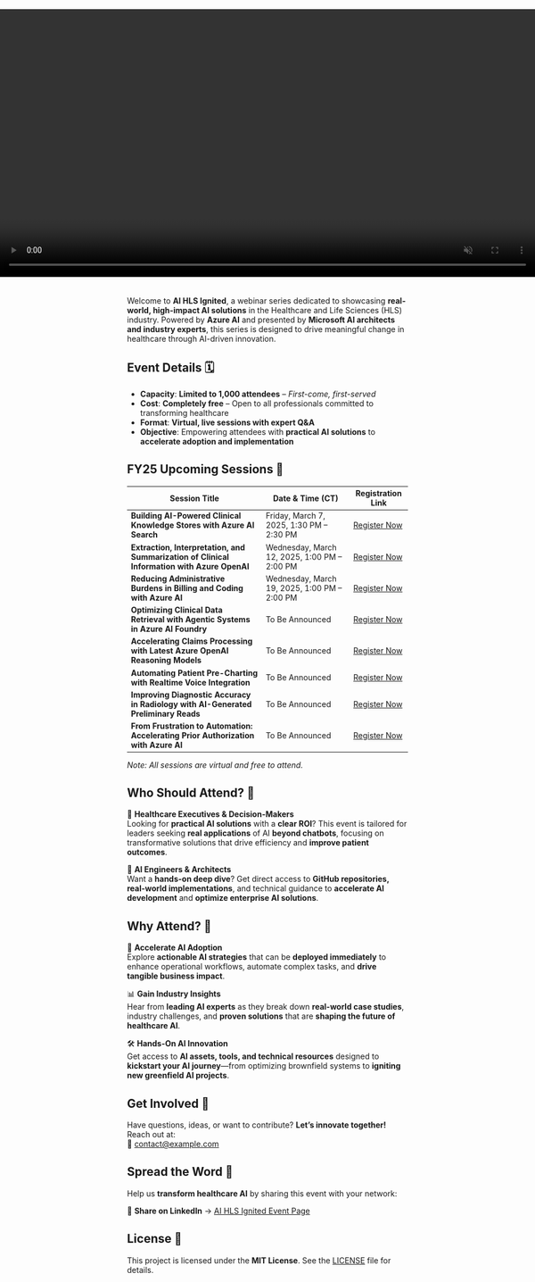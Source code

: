 <!-- Attempt to force the banner to span the entire browser width -->
<div style="
  position: relative;
  left: 50%;
  right: 50%;
  margin-left: -50vw;
  margin-right: -50vw;
  width: 100vw;
  max-width: 100vw;
  overflow: hidden;
  text-align: center;
">
  <video autoplay muted loop playsinline style="width:100%; height:auto;">
    <source src="assets/videos/AI_HLS_Ignited.mp4" type="video/mp4">
    <!-- Fallback image if video is not supported -->
    <img src="assets/images/AI_HLS_Ignited.jpg" alt="AI HLS Ignited Banner">
  </video>
</div>

<br>

Welcome to **AI HLS Ignited**, a webinar series dedicated to showcasing **real-world, high-impact AI solutions** in the Healthcare and Life Sciences (HLS) industry. Powered by **Azure AI** and presented by **Microsoft AI architects and industry experts**, this series is designed to drive meaningful change in healthcare through AI-driven innovation.

## Event Details 🗓️

- **Capacity**: **Limited to 1,000 attendees** – *First-come, first-served*  
- **Cost**: **Completely free** – Open to all professionals committed to transforming healthcare  
- **Format**: **Virtual, live sessions with expert Q&A**  
- **Objective**: Empowering attendees with **practical AI solutions** to **accelerate adoption and implementation**

## FY25 Upcoming Sessions 📅

| **Session Title**                                                                  | **Date & Time (CT)**                 | **Registration Link**                             |
|------------------------------------------------------------------------------------|--------------------------------------|---------------------------------------------------|
| **Building AI-Powered Clinical Knowledge Stores with Azure AI Search**             | Friday, March 7, 2025, 1:30 PM – 2:30 PM | [Register Now](https://example.com/register1)     |
| **Extraction, Interpretation, and Summarization of Clinical Information with Azure OpenAI** | Wednesday, March 12, 2025, 1:00 PM – 2:00 PM | [Register Now](https://example.com/register2)     |
| **Reducing Administrative Burdens in Billing and Coding with Azure AI**            | Wednesday, March 19, 2025, 1:00 PM – 2:00 PM | [Register Now](https://example.com/register3)     |
| **Optimizing Clinical Data Retrieval with Agentic Systems in Azure AI Foundry**    | To Be Announced                       | [Register Now](https://example.com/register4)     |
| **Accelerating Claims Processing with Latest Azure OpenAI Reasoning Models**       | To Be Announced                       | [Register Now](https://example.com/register5)     |
| **Automating Patient Pre-Charting with Realtime Voice Integration**                | To Be Announced                       | [Register Now](https://example.com/register6)     |
| **Improving Diagnostic Accuracy in Radiology with AI-Generated Preliminary Reads** | To Be Announced                       | [Register Now](https://example.com/register7)     |
| **From Frustration to Automation: Accelerating Prior Authorization with Azure AI** | To Be Announced                       | [Register Now](https://example.com/register8)     |

*Note: All sessions are virtual and free to attend.*

## Who Should Attend? 🎯

🔹 **Healthcare Executives & Decision-Makers**  
Looking for **practical AI solutions** with a **clear ROI**? This event is tailored for leaders seeking **real applications** of AI **beyond chatbots**, focusing on transformative solutions that drive efficiency and **improve patient outcomes**.

🔹 **AI Engineers & Architects**  
Want a **hands-on deep dive**? Get direct access to **GitHub repositories, real-world implementations**, and technical guidance to **accelerate AI development** and **optimize enterprise AI solutions**.

## Why Attend? 🌟

🚀 **Accelerate AI Adoption**  
Explore **actionable AI strategies** that can be **deployed immediately** to enhance operational workflows, automate complex tasks, and **drive tangible business impact**.

📊 **Gain Industry Insights**  
Hear from **leading AI experts** as they break down **real-world case studies**, industry challenges, and **proven solutions** that are **shaping the future of healthcare AI**.

🛠 **Hands-On AI Innovation**  
Get access to **AI assets, tools, and technical resources** designed to **kickstart your AI journey**—from optimizing brownfield systems to **igniting new greenfield AI projects**.

## Get Involved 🤝

Have questions, ideas, or want to contribute? **Let’s innovate together!** Reach out at:  
📩 [contact@example.com](mailto:contact@example.com)

## Spread the Word 📣

Help us **transform healthcare AI** by sharing this event with your network:

🔹 **Share on LinkedIn** → [AI HLS Ignited Event Page](https://www.linkedin.com/events/ai-hls-ignited)

## License 📄

This project is licensed under the **MIT License**. See the [LICENSE](LICENSE) file for details.
